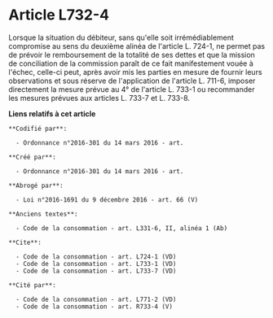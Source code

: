 # Article L732-4

Lorsque la situation du débiteur, sans qu'elle soit irrémédiablement compromise au sens du deuxième alinéa de l'article L.
724-1, ne permet pas de prévoir le remboursement de la totalité de ses dettes et que la mission de conciliation de la
commission paraît de ce fait manifestement vouée à l'échec, celle-ci peut, après avoir mis les parties en mesure de fournir
leurs observations et sous réserve de l'application de l'article L. 711-6, imposer directement la mesure prévue au 4° de
l'article L. 733-1 ou recommander les mesures prévues aux articles L. 733-7 et L. 733-8.

**Liens relatifs à cet article**

	**Codifié par**:

	  - Ordonnance n°2016-301 du 14 mars 2016 - art.

	**Créé par**:

	  - Ordonnance n°2016-301 du 14 mars 2016 - art.

	**Abrogé par**:

	  - Loi n°2016-1691 du 9 décembre 2016 - art. 66 (V)

	**Anciens textes**:

	  - Code de la consommation - art. L331-6, II, alinéa 1 (Ab)

	**Cite**:

	  - Code de la consommation - art. L724-1 (VD)
	  - Code de la consommation - art. L733-1 (VD)
	  - Code de la consommation - art. L733-7 (VD)

	**Cité par**:

	  - Code de la consommation - art. L771-2 (VD)
	  - Code de la consommation - art. R733-4 (V)
